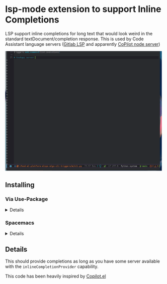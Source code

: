 # lsp-mode extension to support Inline Completions

LSP support inline completions for long text that would look weird in the standard textDocument/completion response. This is used by Code Assistant language servers ([Gitlab LSP](https://gitlab.com/gitlab-org/editor-extensions/gitlab-lsp) and apparently [CoPilot node server](https://www.npmjs.com/package/copilot-node-server))

![](./example.gif)

## Installing

### Via Use-Package

<details>

``` elisp
(use-package lsp-inline-completions
  :quelpa (lsp-inline-completions :fetcher github
                                  :repo "kassick/lsp-inline-completions"
                                  :branch "main"
                                  :files ("*.el"))
  :config

  (require 'lsp-inline-completions)
  (add-hook 'lsp-before-inline-completion-hook
            (lambda ()
              ;; scroll to top so preview can show the snippet
              (recenter-top-bottom 4)

              (require 'spinner)
              (spinner-start 'triangle 10)
              ;; Show something, since we can not spin ...
              (message "Asking for suggestions ...")))

  (add-hook 'lsp-after-inline-completion-hook #'spinner-stop)
  (define-key global-map
              (kbd "C-*") '("Inline Completions" . lsp-inline-completion)))
```

</details>

### Spacemacs

<details>

``` elisp
; In dotspacemacs/layers:

(setq-default
 ;; ...
 dotspacemacs-additional-packages
 '(
   ;; ...
   (lsp-inline-completions :location
                           (recipe :fetcher github
                                   :repo "kassick/lsp-inline-completions"
                                   :files ("*.el")))
   ;; ...
   )
 ;; ...
 )


;; In dotspacemacs/user-config:

(require 'lsp-inline-completions)
(add-hook 'lsp-before-inline-completion-hook
          (lambda ()
            ;; scroll to top so preview can show the snippet
            (recenter-top-bottom 4)

            (require 'spinner)
            (spinner-start 'triangle 10)
            ;; Show something, since we can not spin ...
            (message "Asking for suggestions ...")))

(add-hook 'lsp-after-inline-completion-hook #'spinner-stop)
(define-key global-map
            (kbd "C-*") '("Inline Completions" . lsp-inline-completion))
```

</details>


## Details

This should provide completions as long as you have some server available with
the `inlineCompletionProvider` capability.

This code has been heavily inspired by [Copilot.el](https://github.com/copilot-emacs/copilot.el/)
